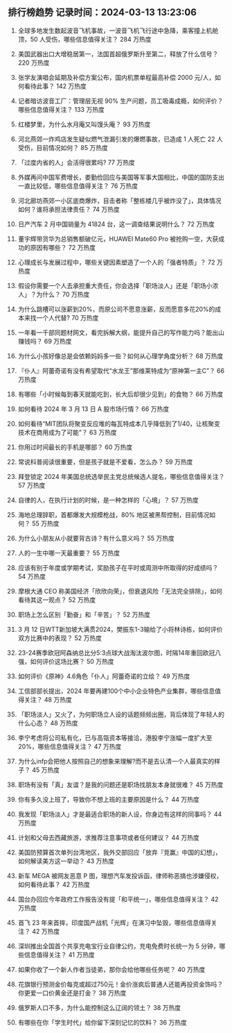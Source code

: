 
## 排行榜趋势 记录时间：2024-03-13 13:23:06
  
  1. 全球多地发生数起波音飞机事故，一波音飞机飞行途中急降，乘客撞上机舱顶，50 人受伤，哪些信息值得关注？ 284 万热度
    
  2. 美国武器出口大增稳居第一，法国首超俄罗斯升至第二，释放了什么信号？ 220 万热度
    
  3. 张学友演唱会延期及补偿方案公布，国内机票单程最高补偿 2000 元/人，如何看待此事？ 142 万热度
    
  4. 记者暗访波音工厂：管理层无视 90% 生产问题，员工吸毒成瘾，如何评价？哪些信息值得关注？ 133 万热度
    
  5. 红楼梦里，为什么水月庵又叫馒头庵？ 93 万热度
    
  6. 河北燕郊一炸鸡店发生疑似燃气泄漏引发的爆燃事故，已造成 1 人死亡 22 人受伤，目前情况如何？ 85 万热度
    
  7. 「过度内省的人」会活得很累吗? 77 万热度
    
  8. 外媒再问中国军费增长，娄勤俭回应与美国等军事大国相比，中国的国防支出一直比较低，哪些信息值得关注？ 76 万热度
    
  9. 河北廊坊燕郊一小区底商爆炸，目击者称「整栋楼几乎被炸没了」，具体情况如何？谁将承担法律责任？ 74 万热度
    
  10. 日产汽车 2 月中国销量为 41824 台，这一调查结果说明什么？ 72 万热度
    
  11. 董宇辉带货华为总销售额破亿元，HUAWEI Mate60 Pro 被抢购一空，大获成功的原因有哪些？ 72 万热度
    
  12. 心理成长与发展过程中，哪些关键因素塑造了一个人的「强者特质」？ 72 万热度
    
  13. 假设你需要一个人去承担重大责任，你会选择「职场淡人」还是「职场小浓人」？为什么？ 70 万热度
    
  14. 为什么跳槽可以涨薪到20%，而原公司不愿意涨薪，反而愿意多花20%的成本来找一个人代替? 70 万热度
    
  15. 一年看一千部同题材网文，看完拆解大纲，能提升自己的写作能力吗？能出山赚钱吗？ 69 万热度
    
  16. 为什么小孩好像总是会依赖妈妈多一些？如何从心理学角度分析？ 68 万热度
    
  17. 『仆人』阿蕾奇诺有没有希望取代“水龙王”那维莱特成为“原神第一主C”？ 66 万热度
    
  18. 有哪些「小时候每到春天就能吃到，长大后却很少见到」的食物？ 66 万热度
    
  19. 如何看待 2024 年 3 月 13 日 A 股市场行情？ 66 万热度
    
  20. 如何看待“MIT团队将聚变反应堆的每瓦特成本几乎降低到了1/40，让核聚变技术在商用成为了可能”？ 63 万热度
    
  21. 你用过时间最长的手机是哪部？ 60 万热度
    
  22. 常说科普阅读很重要，但是孩子就是不爱看，怎么办？ 59 万热度
    
  23. 拜登锁定 2024 年美国总统选举民主党总统候选人提名，哪些信息值得关注？ 57 万热度
    
  24. 自律的人，在执行计划的时候，是一种怎样的「心境」？ 57 万热度
    
  25. 海地总理辞职，首都爆发大规模枪战，80% 地区被黑帮控制，目前情况如何？ 55 万热度
    
  26. 为什么小朋友从小就要背古诗？有什么意义吗？ 55 万热度
    
  27. 人的一生中哪一天最重要？ 55 万热度
    
  28. 应该有别于年度或学期考试，奖励孩子在平时或周测中所取得的好成绩吗？ 54 万热度
    
  29. 摩根大通 CEO 称美国经济「欣欣向荣」，但衰退风险「无法完全排除」，如何看待其这一观点？ 52 万热度
    
  30. 职场上怎么区别「勤奋」和「辛苦」？ 52 万热度
    
  31. 3 月 12 日WTT新加坡大满贯2024，樊振东1-3输给了小将林诗栋，如何评价双方比赛中的表现？ 52 万热度
    
  32. 23-24赛季欧冠阿森纳总比分5:3点球大战淘汰波尔图，时隔14年重回欧冠八强，如何评价这场比赛？ 50 万热度
    
  33. 如何评价《原神》4.6角色「仆人」阿蕾奇诺的立绘？ 49 万热度
    
  34. 工信部部长提出，2024 年要再建100个中小企业特色产业集群，哪些信息值得关注？ 48 万热度
    
  35. 「职场淡人」又火了，为何职场立人设的话题频频出圈，背后体现了年轻人的什么心态？ 48 万热度
    
  36. 李宁考虑将公司私有化，已与高瓴资本等接洽，港股李宁涨幅一度扩大至 20%，哪些信息值得关注？ 47 万热度
    
  37. 为什么infp会把他人按照自己的想象来理解?而不是去认清一个人最真实的样子？ 45 万热度
    
  38. 职场有没有「真」友谊？是我的问题还是职场找朋友本身就很难？ 45 万热度
    
  39. 你有多久没上班了，导致你不想上班的主要原因是什么？ 44 万热度
    
  40. 我发现「职场淡人」才是最适合职场的新人设，你身边有这样的同事吗？ 44 万热度
    
  41. 计划和父母去西藏旅游，求推荐注意事项或者任何建议？ 44 万热度
    
  42. 美国防预算首次单列台湾地区，我外交部回应「放弃『竞赢』中国的幻想」，如何解读美方这一举动？ 43 万热度
    
  43. 新车 MEGA 被网友恶意 P 图，理想汽车发投诉函，律师称恶搞也涉嫌侵权，如何看待此事？ 42 万热度
    
  44. 国台办回应今年政府工作报告没有提「和平统一」，哪些信息值得关注？ 42 万热度
    
  45. 首飞 23 年来首摔，印度国产战机「光辉」在演习中坠毁，哪些信息值得关注？ 42 万热度
    
  46. 深圳推出全国首个共享充电宝行业自律公约，充电免费时长统一为 5 分钟，哪些信息值得关注？ 41 万热度
    
  47. 如果你收了一个新人作者当徒弟，那你会给他哪些任务呢？ 40 万热度
    
  48. 花旗银行预测金价每克或超过750元！金价涨疯后普通人还能再投资金饰吗？你更爱一口价黄金还是打金？ 38 万热度
    
  49. 俄罗斯人口不多，为什么能控制这么辽阔的领土？ 38 万热度
    
  50. 有哪些在你「学生时代」给你留下深刻记忆的饮料？ 36 万热度
    